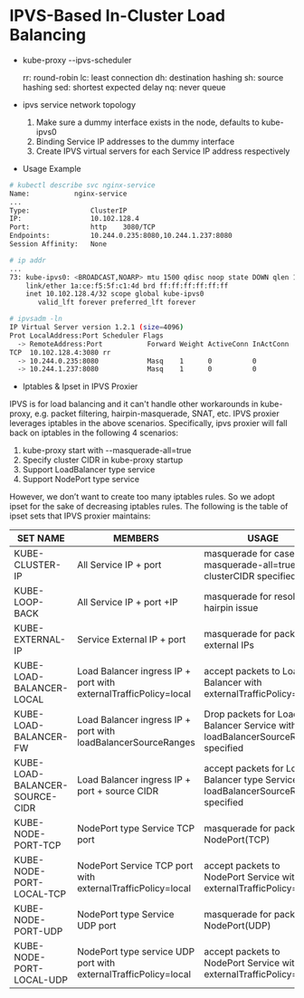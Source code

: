 # IPVS-Based In-Cluster Load Balancing

- kube-proxy --ipvs-scheduler

  rr: round-robin
  lc: least connection
  dh: destination hashing
  sh: source hashing
  sed: shortest expected delay
  nq: never queue

- ipvs service network topology

  1. Make sure a dummy interface exists in the node, defaults to kube-ipvs0
  2. Binding Service IP addresses to the dummy interface
  3. Create IPVS virtual servers for each Service IP address respectively

- Usage Example

```bash
# kubectl describe svc nginx-service
Name:			nginx-service
...
Type:               ClusterIP
IP:                 10.102.128.4
Port:               http	3080/TCP
Endpoints:          10.244.0.235:8080,10.244.1.237:8080
Session Affinity:   None

# ip addr
...
73: kube-ipvs0: <BROADCAST,NOARP> mtu 1500 qdisc noop state DOWN qlen 1000
    link/ether 1a:ce:f5:5f:c1:4d brd ff:ff:ff:ff:ff:ff
    inet 10.102.128.4/32 scope global kube-ipvs0
       valid_lft forever preferred_lft forever

# ipvsadm -ln
IP Virtual Server version 1.2.1 (size=4096)
Prot LocalAddress:Port Scheduler Flags
  -> RemoteAddress:Port           Forward Weight ActiveConn InActConn
TCP  10.102.128.4:3080 rr
  -> 10.244.0.235:8080            Masq    1      0          0
  -> 10.244.1.237:8080            Masq    1      0          0
```

- Iptables & Ipset in IPVS Proxier

IPVS is for load balancing and it can't handle other workarounds in kube-proxy,
e.g. packet filtering, hairpin-masquerade, SNAT, etc. IPVS proxier leverages
iptables in the above scenarios. Specifically, ipvs proxier will fall back on
iptables in the following 4 scenarios:

  1. kube-proxy start with --masquerade-all=true
  2. Specify cluster CIDR in kube-proxy startup
  3. Support LoadBalancer type service
  4. Support NodePort type service

However, we don’t want to create too many iptables rules. So we adopt ipset for
the sake of decreasing iptables rules. The following is the table of ipset sets
that IPVS proxier maintains:

| SET NAME                       | MEMBERS                                                          | USAGE                                                                                 |
| ------------------------------ | ---------------------------------------------------------------- | ------------------------------------------------------------------------------------- |
| KUBE-CLUSTER-IP                | All Service IP + port                                            | masquerade for cases that masquerade-all=true or clusterCIDR specified                |
| KUBE-LOOP-BACK                 | All Service IP + port +IP                                        | masquerade for resolving hairpin issue                                                |
| KUBE-EXTERNAL-IP               | Service External IP + port                                       | masquerade for packets to external IPs                                                |
| KUBE-LOAD-BALANCER-LOCAL       | Load Balancer ingress IP + port with externalTrafficPolicy=local | accept packets to Load Balancer with externalTrafficPolicy=local                      |
| KUBE-LOAD-BALANCER-FW          | Load Balancer ingress IP + port with loadBalancerSourceRanges    | Drop packets for Load Balancer Service with loadBalancerSourceRanges specified        |
| KUBE-LOAD-BALANCER-SOURCE-CIDR | Load Balancer ingress IP + port + source CIDR                    | accept packets for Load Balancer type Service with loadBalancerSourceRanges specified |
| KUBE-NODE-PORT-TCP             | NodePort type Service TCP port                                   | masquerade for packets to NodePort(TCP)                                               |
| KUBE-NODE-PORT-LOCAL-TCP       | NodePort Service TCP port with externalTrafficPolicy=local       | accept packets to NodePort Service with externalTrafficPolicy=local                   |
| KUBE-NODE-PORT-UDP             | NodePort type Service UDP port                                   | masquerade for packets to NodePort(UDP)                                               |
| KUBE-NODE-PORT-LOCAL-UDP       | NodePort type service UDP port with externalTrafficPolicy=local  | accept packets to NodePort Service with externalTrafficPolicy=local                   |
